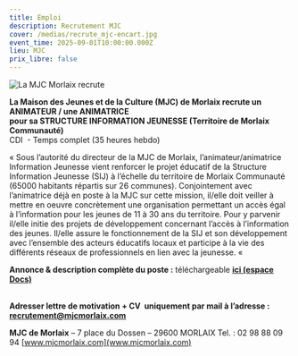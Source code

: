 ```yaml
---
title: Emploi
description: Recrutement MJC
cover: /medias/recrute_mjc-encart.jpg
event_time: 2025-09-01T10:00:00.000Z
lieu: MJC
prix_libre: false
---
```

![La MJC Morlaix recrute](/medias/recrute_mjc-page.jpg "La MJC Morlaix recrute")

**La Maison des Jeunes et de la Culture (MJC) de Morlaix recrute un ANIMATEUR / une ANIMATRICE** \
**pour sa STRUCTURE INFORMATION JEUNESSE (Territoire de Morlaix Communauté)**\
CDI  - Temps complet (35 heures hebdo)

« Sous l’autorité du directeur de la MJC de Morlaix, l’animateur/animatrice Information Jeunesse vient renforcer le projet éducatif de la Structure Information Jeunesse (SIJ) à l’échelle du territoire de Morlaix Communauté (65000 habitants répartis sur 26 communes). Conjointement avec l’animatrice déjà en poste à la MJC sur cette mission, il/elle doit veiller à mettre en oeuvre concrètement une organisation permettant un accès égal à l’information pour les jeunes de 11 à 30 ans du territoire. Pour y parvenir il/elle initie des projets de développement concernant l’accès à l’information des jeunes. Il/elle assure le fonctionnement de la SIJ et son développement avec l’ensemble des acteurs éducatifs locaux et participe à la vie des différents réseaux de professionnels en lien avec la jeunesse. « 

**Annonce & description complète du poste :** téléchargeable **[ici (espace Docs)](https://www.mjcmorlaix.com/medias/2025.06.13.offre-d-emploi-anim.-ij-mjc-mx.pdf)**

\
**Adresser lettre de motivation + CV  uniquement par mail à l’adresse : [recrutement@mjcmorlaix.com](recrutement@mjcmorlaix.com)** 

**MJC de Morlaix** – 7 place du Dossen – 29600 MORLAIX Tel. : 02 98 88 09 94 [www.mjcmorlaix.com](www.mjcmorlaix.com)